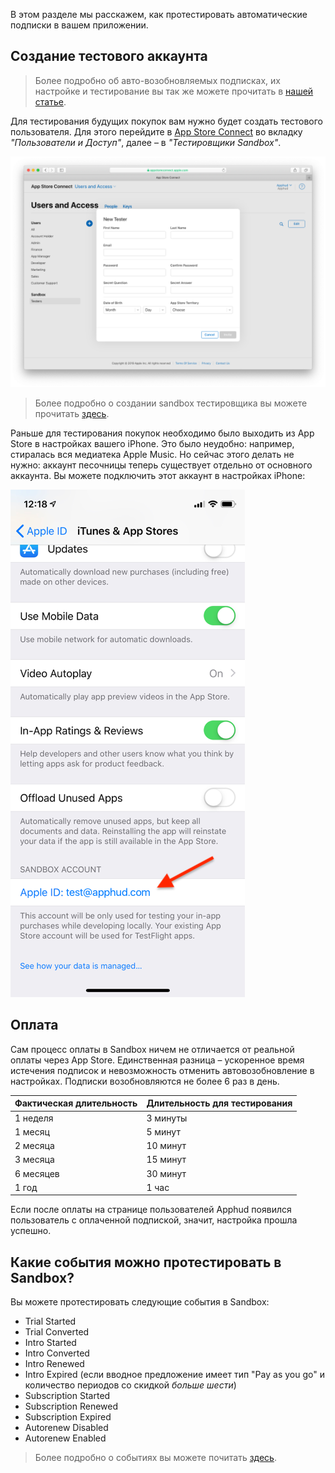 В этом разделе мы расскажем, как протестировать автоматические подписки в вашем приложении.

## Создание тестового аккаунта

> Более подробно об авто-возобновляемых подписках, их настройке и тестирование вы так же можете прочитать в <a href="https://blog.apphud.com/ru/swift-tutorial-subscriptions-ru/" target="_blank">нашей статье</a>.

Для тестирования будущих покупок вам нужно будет создать тестового пользователя. Для этого перейдите в <a href="https://appstoreconnect.apple.com/" target="_blank">App Store Connect</a> во вкладку *"Пользователи и Доступ"*, далее – в *"Тестировщики Sandbox"*.

![](assets/appstoreconnect-add-tester.png)

> Более подробно о создании sandbox тестировщика вы можете прочитать <a href="https://help.apple.com/app-store-connect/#/dev8b997bee1" target="_blank">здесь</a>.
>

Раньше для тестирования покупок необходимо было выходить из App Store в настройках вашего iPhone. Это было неудобно: например, стиралась вся медиатека Apple Music. Но сейчас этого делать не нужно: аккаунт песочницы теперь существует отдельно от основного аккаунта. Вы можете подключить этот аккаунт в настройках iPhone:

![ios-sandbox-account](assets/ios-sandbox-account.png) 

## Оплата

Сам процесс оплаты в Sandbox ничем не отличается от реальной оплаты через App Store. Единственная разница – ускоренное время истечения подписок и невозможность отменить автовозобновление в настройках. Подписки возобновляются не более 6 раз в день.

| **Фактическая длительность** | **Длительность для тестирования** |
| ---------------------------- | --------------------------------- |
| 1 неделя                     | 3 минуты                          |
| 1 месяц                      | 5 минут                           |
| 2 месяца                     | 10 минут                          |
| 3 месяца                     | 15 минут                          |
| 6 месяцев                    | 30 минут                          |
| 1 год                        | 1 час                             |

Если после оплаты на странице пользователей Apphud появился пользователь с оплаченной подпиской, значит, настройка прошла успешно.

## Какие события можно протестировать в Sandbox?

Вы можете протестировать следующие события в Sandbox:

- Trial Started
- Trial Converted
- Intro Started
- Intro Converted
- Intro Renewed
- Intro Expired (если вводное предложение имеет тип "Pay as you go" и количество периодов со скидкой *больше шести*)
- Subscription Started
- Subscription Renewed
- Subscription Expired
- Autorenew Disabled
- Autorenew Enabled

> Более подробно о событиях вы можете почитать [здесь](events.md).


